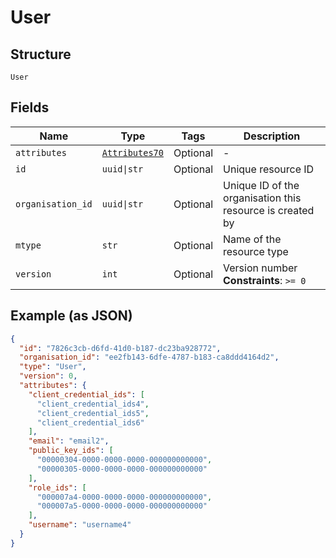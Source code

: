 
# User

## Structure

`User`

## Fields

| Name | Type | Tags | Description |
|  --- | --- | --- | --- |
| `attributes` | [`Attributes70`](../../doc/models/attributes-70.md) | Optional | - |
| `id` | `uuid\|str` | Optional | Unique resource ID |
| `organisation_id` | `uuid\|str` | Optional | Unique ID of the organisation this resource is created by |
| `mtype` | `str` | Optional | Name of the resource type |
| `version` | `int` | Optional | Version number<br>**Constraints**: `>= 0` |

## Example (as JSON)

```json
{
  "id": "7826c3cb-d6fd-41d0-b187-dc23ba928772",
  "organisation_id": "ee2fb143-6dfe-4787-b183-ca8ddd4164d2",
  "type": "User",
  "version": 0,
  "attributes": {
    "client_credential_ids": [
      "client_credential_ids4",
      "client_credential_ids5",
      "client_credential_ids6"
    ],
    "email": "email2",
    "public_key_ids": [
      "00000304-0000-0000-0000-000000000000",
      "00000305-0000-0000-0000-000000000000"
    ],
    "role_ids": [
      "000007a4-0000-0000-0000-000000000000",
      "000007a5-0000-0000-0000-000000000000"
    ],
    "username": "username4"
  }
}
```

